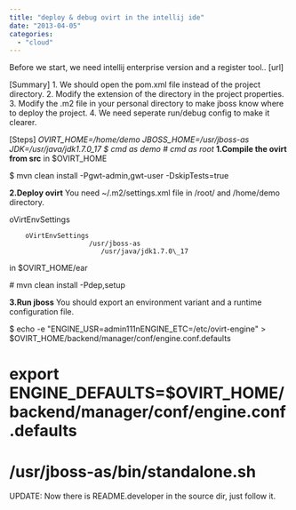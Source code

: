 ```yaml
---
title: "deploy & debug ovirt in the intellij ide"
date: "2013-04-05"
categories: 
  - "cloud"
---
```


Before we start, we need intellij enterprise version and a register tool.. \[url\]

\[Summary\] 1. We should open the pom.xml file instead of the project directory. 2. Modify the extension of the directory in the project properties. 3. Modify the .m2 file in your personal directory to make jboss know where to deploy the project. 4. We need seperate run/debug config to make it clearer.

\[Steps\] _OVIRT\_HOME=/home/demo JBOSS\_HOME=/usr/jboss-as JDK=/usr/java/jdk1.7.0\_17 $ cmd as demo # cmd as root_ **1.Compile the ovirt from src** in $OVIRT\_HOME

$ mvn clean install -Pgwt-admin,gwt-user -DskipTests=true

**2.Deploy ovirt** You need ~/.m2/settings.xml file in /root/ and /home/demo directory.

 oVirtEnvSettings 

        oVirtEnvSettings
                        /usr/jboss-as
                           /usr/java/jdk1.7.0\_17 

in $OVIRT\_HOME/ear

\# mvn clean install -Pdep,setup

**3.Run jboss** You should export an environment variant and a runtime configuration file.

$ echo -e "ENGINE\_USR=admin111nENGINE\_ETC=/etc/ovirt-engine" > $OVIRT\_HOME/backend/manager/conf/engine.conf.defaults
# export ENGINE\_DEFAULTS=$OVIRT\_HOME/backend/manager/conf/engine.conf.defaults
# /usr/jboss-as/bin/standalone.sh

UPDATE: Now there is README.developer in the source dir, just follow it.

